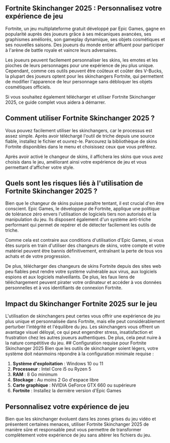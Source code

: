 ## Fortnite Skinchanger 2025 : Personnalisez votre expérience de jeu
Fortnite, un jeu multiplateforme gratuit développé par Epic Games, gagne en popularité auprès des joueurs grâce à ses mécaniques avancées, ses graphismes améliorés, son gameplay dynamique, ses objets cosmétiques et ses nouvelles saisons. Des joueurs du monde entier affluent pour participer à l'arène de battle royale et vaincre leurs adversaires.

Les joueurs peuvent facilement personnaliser les skins, les emotes et les pioches de leurs personnages pour une expérience de jeu plus unique. Cependant, comme ces outils peuvent être coûteux et coûter des V-Bucks, la plupart des joueurs optent pour les skinchangers Fortnite, qui permettent de modifier l'apparence de leur personnage sans débloquer les objets cosmétiques officiels.

Si vous souhaitez également télécharger et utiliser Fortnite Skinchanger 2025, ce guide complet vous aidera à démarrer.
## Comment utiliser Fortnite Skinchanger 2025 ?
Vous pouvez facilement utiliser les skinchangers, car le processus est assez simple. Après avoir téléchargé l'outil de triche depuis une source fiable, installez le fichier et ouvrez-le. Parcourez la bibliothèque de skins Fortnite disponibles dans le menu et choisissez ceux que vous préférez.

Après avoir activé le changeur de skins, il affichera les skins que vous avez choisis dans le jeu, améliorant ainsi votre expérience de jeu et vous permettant d'afficher votre style.
## Quels sont les risques liés à l'utilisation de Fortnite Skinchanger 2025 ?

Bien que le changeur de skins puisse paraître tentant, il est crucial d'en être conscient. Epic Games, le développeur de Fortnite, applique une politique de tolérance zéro envers l'utilisation de logiciels tiers non autorisés et la manipulation du jeu. Ils disposent également d'un système anti-triche performant qui permet de repérer et de détecter facilement les outils de triche.

Comme cela est contraire aux conditions d'utilisation d'Epic Games, si vous êtes surpris en train d'utiliser des changeurs de skins, votre compte et votre matériel peuvent être bannis définitivement, entraînant la perte de tous vos achats et de votre progression.

De plus, télécharger des changeurs de skins Fortnite depuis des sites web peu fiables peut rendre votre système vulnérable aux virus, aux logiciels espions et aux logiciels malveillants. De plus, les faux liens de téléchargement peuvent pirater votre ordinateur et accéder à vos données personnelles et à vos identifiants de connexion Fortnite.
## Impact du Skinchanger Fortnite 2025 sur le jeu
L'utilisation de skinchangers peut certes vous offrir une expérience de jeu plus unique et personnalisée dans Fortnite, mais elle peut considérablement perturber l'intégrité et l'équilibre du jeu. Les skinchangers vous offrent un avantage visuel déloyal, ce qui peut engendrer stress, insatisfaction et frustration chez les autres joueurs authentiques. De plus, cela peut nuire à la nature compétitive du jeu. ## Configuration requise pour Fortnite Skinchanger 2025
Bien que les outils de skinchanger soient légers, votre système doit néanmoins répondre à la configuration minimale requise :
1. **Système d'exploitation** : Windows 10 ou 11
1. **Processeur** : Intel Core i5 ou Ryzen 5
1. **RAM** : 8 Go minimum
1. **Stockage** : Au moins 2 Go d'espace libre
1. **Carte graphique** : NVIDIA GeForce GTX 660 ou supérieure
1. **Fortnite** : Installez la dernière version d'Epic Games
## Personnalisez votre expérience de jeu
Bien que les skinchanger évoluent dans les zones grises du jeu vidéo et présentent certaines menaces, utiliser Fortnite Skinchanger 2025 de manière sûre et responsable peut vous permettre de transformer complètement votre expérience de jeu sans altérer les fichiers du jeu.
